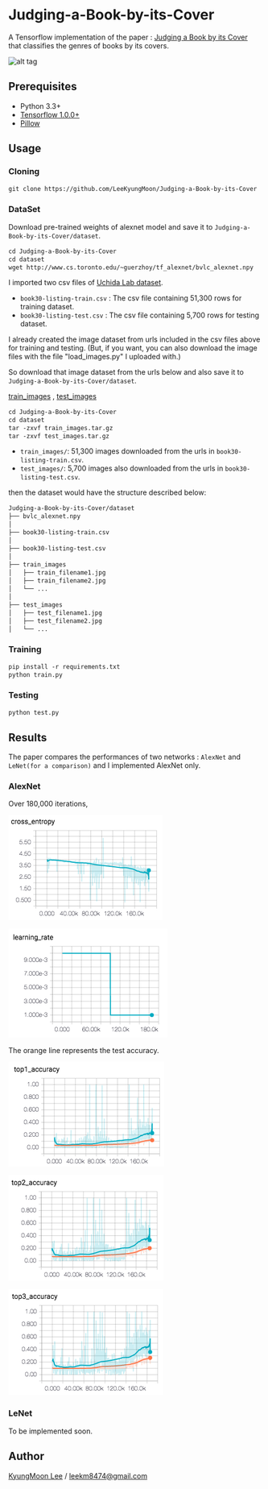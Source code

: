 # Judging-a-Book-by-its-Cover

A Tensorflow implementation of the paper : [Judging a Book by its Cover](https://arxiv.org/pdf/1610.09204) that classifies the genres of books by its covers.

![alt tag](Judging-a-Book-by-its-Cover.jpg)

## Prerequisites

- Python 3.3+
- [Tensorflow 1.0.0+](https://github.com/tensorflow/tensorflow/)
- [Pillow](https://github.com/python-pillow/Pillow)

## Usage

### Cloning
    git clone https://github.com/LeeKyungMoon/Judging-a-Book-by-its-Cover

### DataSet
Download pre-trained weights of alexnet model and save it to `Judging-a-Book-by-its-Cover/dataset`.

    cd Judging-a-Book-by-its-Cover
    cd dataset
    wget http://www.cs.toronto.edu/~guerzhoy/tf_alexnet/bvlc_alexnet.npy

I imported two csv files of [Uchida Lab dataset](https://github.com/uchidalab/book-dataset).

- `book30-listing-train.csv` : The csv file containing 51,300 rows for training dataset.
- `book30-listing-test.csv` : The csv file containing 5,700 rows for testing dataset.

I already created the image dataset from urls included in the csv files above for training and testing. (But, if you want, you can also download the image files with the file "load_images.py" I uploaded with.)

So download that image dataset from the urls below and also save it to `Judging-a-Book-by-its-Cover/dataset`.

[train_images](https://drive.google.com/uc?id=0B3F_hHS5uhRMaTZmd29SOE9GZ00&export=download) , [test_images](https://drive.google.com/uc?id=0B3F_hHS5uhRMTlYybVlYYVAwYmM&export=download)

    cd Judging-a-Book-by-its-Cover
    cd dataset
    tar -zxvf train_images.tar.gz
    tar -zxvf test_images.tar.gz
    
- `train_images/`: 51,300 images downloaded from the urls in `book30-listing-train.csv`.
- `test_images/`: 5,700 images also downloaded from the urls in `book30-listing-test.csv`.

then the dataset would have the structure described below:

```
Judging-a-Book-by-its-Cover/dataset
├── bvlc_alexnet.npy
│
├── book30-listing-train.csv
│
├── book30-listing-test.csv
│
├── train_images
│   ├── train_filename1.jpg
│   ├── train_filename2.jpg
│   └── ...
│
├── test_images
│   ├── test_filename1.jpg
│   ├── test_filename2.jpg
│   └── ...
```

### Training

```
pip install -r requirements.txt
python train.py
```

### Testing

```
python test.py
```

## Results
The paper compares the performances of two networks : `AlexNet` and `LeNet(for a comparison)` and I implemented AlexNet only.
### AlexNet

Over 180,000 iterations,


![alt tag](cross_entropy.png)


![alt tag](learning_rate.png)


The orange line represents the test accuracy.

![alt tag](top1_accuracy.png)

![alt tag](top2_accuracy.png)

![alt tag](top3_accuracy.png)

### LeNet
To be implemented soon.


## Author

[KyungMoon Lee](http://leekyungmoon.com) / leekm8474@gmail.com
